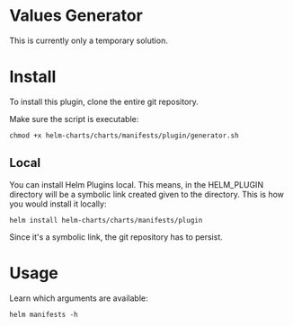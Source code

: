 # Values Generator

This is currently only a temporary solution.

# Install

To install this plugin, clone the entire git repository.

Make sure the script is executable:

```
chmod +x helm-charts/charts/manifests/plugin/generator.sh
```

## Local

You can install Helm Plugins local. This means, in the HELM_PLUGIN directory will be a symbolic link created given to the directory. This is how you would install it locally:

```
helm install helm-charts/charts/manifests/plugin
```
Since it's a symbolic link, the git repository has to persist.

# Usage

Learn which arguments are available:

```
helm manifests -h
```
